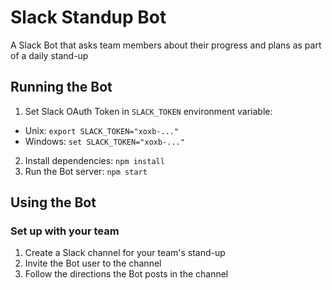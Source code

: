 # Slack Standup Bot
A Slack Bot that asks team members about their progress and plans as part of a daily stand-up

## Running the Bot
1) Set Slack OAuth Token in `SLACK_TOKEN` environment variable:
  - Unix: `export SLACK_TOKEN="xoxb-..."`
  - Windows: `set SLACK_TOKEN="xoxb-..."`
2) Install dependencies: `npm install`
3) Run the Bot server: `npm start`

## Using the Bot
### Set up with your team
1) Create a Slack channel for your team's stand-up
2) Invite the Bot user to the channel
3) Follow the directions the Bot posts in the channel
  
